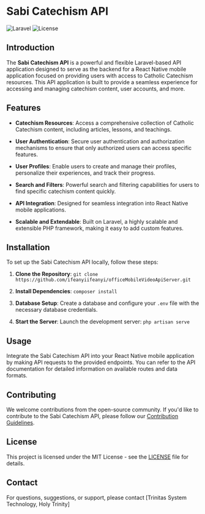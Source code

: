 # Sabi Catechism API

![Laravel](https://img.shields.io/badge/Laravel-v8.0-red.svg)
![License](https://img.shields.io/badge/license-MIT-blue.svg)

## Introduction

The **Sabi Catechism API** is a powerful and flexible Laravel-based API application designed to serve as the backend for a React Native mobile application focused on providing users with access to Catholic Catechism resources. This API application is built to provide a seamless experience for accessing and managing catechism content, user accounts, and more.

## Features

- **Catechism Resources**: Access a comprehensive collection of Catholic Catechism content, including articles, lessons, and teachings.

- **User Authentication**: Secure user authentication and authorization mechanisms to ensure that only authorized users can access specific features.

- **User Profiles**: Enable users to create and manage their profiles, personalize their experiences, and track their progress.

- **Search and Filters**: Powerful search and filtering capabilities for users to find specific catechism content quickly.


- **API Integration**: Designed for seamless integration into React Native mobile applications.

- **Scalable and Extendable**: Built on Laravel, a highly scalable and extensible PHP framework, making it easy to add custom features.


## Installation

To set up the Sabi Catechism API locally, follow these steps:

1. **Clone the Repository**: `git clone https://github.com/ifeanyiifeanyi/officeMobileVideoApiServer.git`

2. **Install Dependencies**: `composer install`

3. **Database Setup**: Create a database and configure your `.env` file with the necessary database credentials.

4. **Start the Server**: Launch the development server: `php artisan serve`


## Usage

Integrate the Sabi Catechism API into your React Native mobile application by making API requests to the provided endpoints. You can refer to the API documentation for detailed information on available routes and data formats.

## Contributing

We welcome contributions from the open-source community. If you'd like to contribute to the Sabi Catechism API, please follow our [Contribution Guidelines](CONTRIBUTING.md).

## License

This project is licensed under the MIT License - see the [LICENSE](LICENSE) file for details.

## Contact

For questions, suggestions, or support, please contact [Trinitas System Technology, Holy Trinity] 
